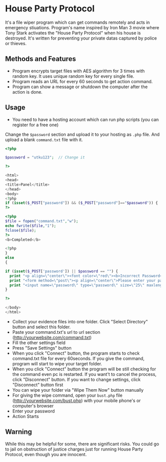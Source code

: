 # House Party Protocol
It's a file wiper program which can get commands remotely and acts in emergency stiuations. 
Program's name inspired by Iron Man 3 movie where Tony Stark activates the "House Party Protocol" when his house is destroyed.
It's written for preventing your private datas captured by police or thieves. 

## Methods and Features

* Program encrypts target files with AES algorithm for 3 times with random key. It uses unique random key for every single file.  
* Program reads an URL for every 60 seconds to get action command.
* Program can show a message or shutdown the computer after the action is done.

## Usage

* You need to have a hosting account which can run php scripts (you can register for a free one)

Change the `$password` section and upload it to your hosting as `.php` file. And upload a blank `command.txt` file with it.

```php
<?php

$password = "utku123";  // Change it

?>

<html>
<head>
<title>Panel</title>
</head>
<body>
<?php 
if (isset($_POST["password"]) && ($_POST["password"]=="$password")) {
?>

<?php
$file = fopen("command.txt","w");
echo fwrite($file,"1");
fclose($file);
?>
<b>Completed</b>

<?php 
}
else
{

if (isset($_POST['password']) || $password == "") {
  print "<p align=\"center\"><font color=\"red\"><b>Incorrect Password</b><br>Please enter the correct password</font></p>";}
  print "<form method=\"post\"><p align=\"center\">Please enter your password for start wiping<br>";
  print "<input name=\"password\" type=\"password\" size=\"25\" maxlength=\"10\"><input value=\"Login\" type=\"submit\"></p></form>";
}

?>

</body>
</html>
```
* Collect your evidence files into one folder. Click "Select Directory" button and select this folder.
* Paste your command.txt's url to url section (http://yourwebsite.com/command.txt)
* Fill the other settings field
* Press "Save Settings" button
* When you click "Connect" button, the program starts to check command.txt file for every 60seconds. If you give the
command, program will start to wipe your target folder.
* When you click "Connect" button the program will be still checking for the command even pc is restarted. If you
want't to cancel the process, click "Disconnect" button. If you want to change settings, click "Disconnect" button first
* You can wipe your folder via "Wipe Them Now" button manually
* For giving the wipe command, open your `bust.php` file (http://yourwebsite.com/bust.php) with your mobile phone's or computer's browser
* Enter your password
* Action Starts

## Warning

While this may be helpful for some, there are significant risks. You could go to jail on obstruction of justice charges 
just for running House Party Protocol, even though you are innocent.

